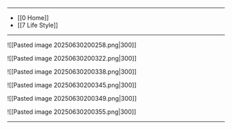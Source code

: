 
---
- [[0 Home]]
- [[7 Life Style]]
---

![[Pasted image 20250630200258.png|300]]

![[Pasted image 20250630200322.png|300]]

![[Pasted image 20250630200338.png|300]]

![[Pasted image 20250630200345.png|300]]

![[Pasted image 20250630200349.png|300]]

![[Pasted image 20250630200355.png|300]]

----
